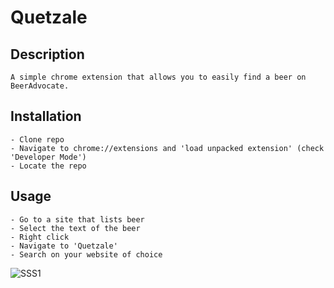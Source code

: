 # Quetzale


Description
-----------

    A simple chrome extension that allows you to easily find a beer on BeerAdvocate.


Installation
-----------

    - Clone repo
    - Navigate to chrome://extensions and 'load unpacked extension' (check 'Developer Mode')
    - Locate the repo

Usage
-----------

    - Go to a site that lists beer
    - Select the text of the beer
    - Right click
    - Navigate to 'Quetzale'
    - Search on your website of choice
    
![SSS1](https://raw.githubusercontent.com/sleiendecker/quetzalext/master/icons/screenshot.png)
